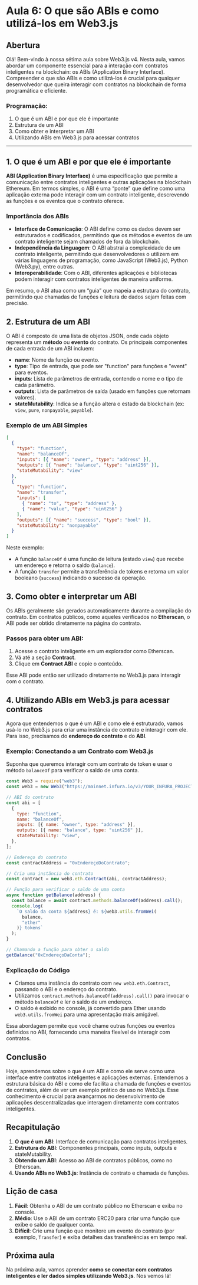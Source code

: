 # Aula 6: **O que são ABIs e como utilizá-los em Web3.js**

## Abertura

Olá! Bem-vindo à nossa sétima aula sobre Web3.js v4. Nesta aula, vamos abordar um componente essencial para a interação com contratos inteligentes na blockchain: os ABIs (Application Binary Interface). Compreender o que são ABIs e como utilizá-los é crucial para qualquer desenvolvedor que queira interagir com contratos na blockchain de forma programática e eficiente.

### Programação:

1. O que é um ABI e por que ele é importante
2. Estrutura de um ABI
3. Como obter e interpretar um ABI
4. Utilizando ABIs em Web3.js para acessar contratos

---

## 1. O que é um ABI e por que ele é importante

**ABI (Application Binary Interface)** é uma especificação que permite a comunicação entre contratos inteligentes e outras aplicações na blockchain Ethereum. Em termos simples, o ABI é uma “ponte” que define como uma aplicação externa pode interagir com um contrato inteligente, descrevendo as funções e os eventos que o contrato oferece.

### Importância dos ABIs

- **Interface de Comunicação**: O ABI define como os dados devem ser estruturados e codificados, permitindo que os métodos e eventos de um contrato inteligente sejam chamados de fora da blockchain.
- **Independência da Linguagem**: O ABI abstrai a complexidade de um contrato inteligente, permitindo que desenvolvedores o utilizem em várias linguagens de programação, como JavaScript (Web3.js), Python (Web3.py), entre outras.
- **Interoperabilidade**: Com o ABI, diferentes aplicações e bibliotecas podem interagir com contratos inteligentes de maneira uniforme.

Em resumo, o ABI atua como um “guia” que mapeia a estrutura do contrato, permitindo que chamadas de funções e leitura de dados sejam feitas com precisão.

## 2. Estrutura de um ABI

O ABI é composto de uma lista de objetos JSON, onde cada objeto representa um **método** ou **evento** do contrato. Os principais componentes de cada entrada de um ABI incluem:

- **name**: Nome da função ou evento.
- **type**: Tipo de entrada, que pode ser "function" para funções e "event" para eventos.
- **inputs**: Lista de parâmetros de entrada, contendo o nome e o tipo de cada parâmetro.
- **outputs**: Lista de parâmetros de saída (usado em funções que retornam valores).
- **stateMutability**: Indica se a função altera o estado da blockchain (ex: `view`, `pure`, `nonpayable`, `payable`).

### Exemplo de um ABI Simples

```json
[
  {
    "type": "function",
    "name": "balanceOf",
    "inputs": [{ "name": "owner", "type": "address" }],
    "outputs": [{ "name": "balance", "type": "uint256" }],
    "stateMutability": "view"
  },
  {
    "type": "function",
    "name": "transfer",
    "inputs": [
      { "name": "to", "type": "address" },
      { "name": "value", "type": "uint256" }
    ],
    "outputs": [{ "name": "success", "type": "bool" }],
    "stateMutability": "nonpayable"
  }
]
```

Neste exemplo:

- A função `balanceOf` é uma função de leitura (estado `view`) que recebe um endereço e retorna o saldo (`balance`).
- A função `transfer` permite a transferência de tokens e retorna um valor booleano (`success`) indicando o sucesso da operação.

## 3. Como obter e interpretar um ABI

Os ABIs geralmente são gerados automaticamente durante a compilação do contrato. Em contratos públicos, como aqueles verificados no **Etherscan**, o ABI pode ser obtido diretamente na página do contrato.

### Passos para obter um ABI:

1. Acesse o contrato inteligente em um explorador como Etherscan.
2. Vá até a seção **Contract**.
3. Clique em **Contract ABI** e copie o conteúdo.

Esse ABI pode então ser utilizado diretamente no Web3.js para interagir com o contrato.

## 4. Utilizando ABIs em Web3.js para acessar contratos

Agora que entendemos o que é um ABI e como ele é estruturado, vamos usá-lo no Web3.js para criar uma instância de contrato e interagir com ele. Para isso, precisamos do **endereço do contrato** e do **ABI**.

### Exemplo: Conectando a um Contrato com Web3.js

Suponha que queremos interagir com um contrato de token e usar o método `balanceOf` para verificar o saldo de uma conta.

```javascript
const Web3 = require("web3");
const web3 = new Web3("https://mainnet.infura.io/v3/YOUR_INFURA_PROJECT_ID");

// ABI do contrato
const abi = [
  {
    type: "function",
    name: "balanceOf",
    inputs: [{ name: "owner", type: "address" }],
    outputs: [{ name: "balance", type: "uint256" }],
    stateMutability: "view",
  },
];

// Endereço do contrato
const contractAddress = "0xEndereçoDoContrato";

// Cria uma instância do contrato
const contract = new web3.eth.Contract(abi, contractAddress);

// Função para verificar o saldo de uma conta
async function getBalance(address) {
  const balance = await contract.methods.balanceOf(address).call();
  console.log(
    `O saldo da conta ${address} é: ${web3.utils.fromWei(
      balance,
      "ether"
    )} tokens`
  );
}

// Chamando a função para obter o saldo
getBalance("0xEndereçoDaConta");
```

### Explicação do Código

- Criamos uma instância do contrato com `new web3.eth.Contract`, passando o ABI e o endereço do contrato.
- Utilizamos `contract.methods.balanceOf(address).call()` para invocar o método `balanceOf` e ler o saldo de um endereço.
- O saldo é exibido no console, já convertido para Ether usando `web3.utils.fromWei` para uma apresentação mais amigável.

Essa abordagem permite que você chame outras funções ou eventos definidos no ABI, fornecendo uma maneira flexível de interagir com contratos.

## Conclusão

Hoje, aprendemos sobre o que é um ABI e como ele serve como uma interface entre contratos inteligentes e aplicações externas. Entendemos a estrutura básica do ABI e como ele facilita a chamada de funções e eventos de contratos, além de ver um exemplo prático de uso no Web3.js. Esse conhecimento é crucial para avançarmos no desenvolvimento de aplicações descentralizadas que interagem diretamente com contratos inteligentes.

## Recapitulação

1. **O que é um ABI**: Interface de comunicação para contratos inteligentes.
2. **Estrutura do ABI**: Componentes principais, como inputs, outputs e stateMutability.
3. **Obtendo um ABI**: Acesso ao ABI de contratos públicos, como no Etherscan.
4. **Usando ABIs no Web3.js**: Instância de contrato e chamada de funções.

## Lição de casa

1. **Fácil**: Obtenha o ABI de um contrato público no Etherscan e exiba no console.
2. **Médio**: Use o ABI de um contrato ERC20 para criar uma função que exibe o saldo de qualquer conta.
3. **Difícil**: Crie uma função que monitore um evento do contrato (por exemplo, `Transfer`) e exiba detalhes das transferências em tempo real.

## Próxima aula

Na próxima aula, vamos aprender **como se conectar com contratos inteligentes e ler dados simples utilizando Web3.js**. Nos vemos lá!
